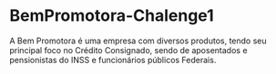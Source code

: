 # BemPromotora-Chalenge1
A Bem Promotora é uma empresa com diversos produtos, tendo seu principal foco no Crédito Consignado, sendo de aposentados e pensionistas do INSS e funcionários públicos Federais. 
